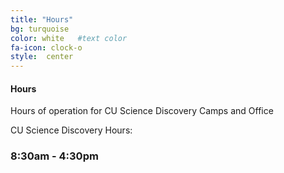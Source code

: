 ```yaml
---
title: "Hours"
bg: turquoise  
color: white   #text color
fa-icon: clock-o 
style:  center
---
```


#### Hours
Hours of operation for CU Science Discovery Camps and Office

<!--Summer Camp Operating Hours:-->

<!--Summer Camp closed.-->

CU Science Discovery Hours:

### 8:30am - 4:30pm
